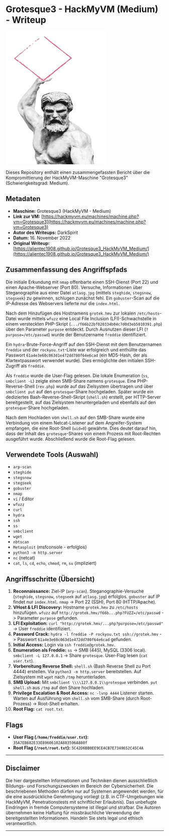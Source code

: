 # Grotesque3 - HackMyVM (Medium) - Writeup

![Grotesque3 Icon](Grotesque3.png)

Dieses Repository enthält einen zusammengefassten Bericht über die Kompromittierung der HackMyVM-Maschine "Grotesque3" (Schwierigkeitsgrad: Medium).

## Metadaten

*   **Maschine:** Grotesque3 (HackMyVM - Medium)
*   **Link zur VM:** [https://hackmyvm.eu/machines/machine.php?vm=Grotesque3](https://hackmyvm.eu/machines/machine.php?vm=Grotesque3)
*   **Autor des Writeups:** DarkSpirit
*   **Datum:** 16. November 2022
*   **Original Writeup:** [https://alientec1908.github.io/Grotesque3_HackMyVM_Medium/](https://alientec1908.github.io/Grotesque3_HackMyVM_Medium/)

## Zusammenfassung des Angriffspfads

Die initiale Erkundung mit `nmap` offenbarte einen SSH-Dienst (Port 22) und einen Apache-Webserver (Port 80). Versuche, Informationen über Steganographie aus einer Datei `atlasg.jpg` (mittels `steghide`, `stegsnow`, `stegseek`) zu gewinnen, schlugen zunächst fehl. Ein `gobuster`-Scan auf die IP-Adresse des Webservers lieferte nur die `index.html`.

Nach dem Hinzufügen des Hostnamens `grotek.hmv` zur lokalen `/etc/hosts`-Datei wurde mittels `wfuzz` eine Local File Inclusion (LFI)-Schwachstelle in einem versteckten PHP-Skript (`.../f66b22bf020334b04c7d0d3eb5010391.php`) über den Parameter `purpose` entdeckt. Durch Ausnutzen dieser LFI (`?purpose=/etc/passwd`) wurde der Benutzername `freddie` identifiziert.

Ein `hydra`-Brute-Force-Angriff auf den SSH-Dienst mit dem Benutzernamen `freddie` und der `rockyou.txt`-Liste war erfolgreich und enthüllte das Passwort `61a4e3e60c063d1e472dd780f64e6cad` (ein MD5-Hash, der als Klartextpasswort verwendet wurde). Dies ermöglichte den initialen SSH-Zugriff als `freddie`.

Als `freddie` wurde die User-Flag gelesen. Die lokale Enumeration (`ss`, `smbclient -L`) zeigte einen SMB-Share namens `grotesque`. Eine PHP-Reverse-Shell (`rev.php`) wurde auf das Zielsystem übertragen und über `smbclient put` auf den `grotesque`-Share hochgeladen. Später wurde ein dediziertes Bash-Reverse-Shell-Skript (`shell.sh`) erstellt, per HTTP-Server bereitgestellt, auf das Zielsystem heruntergeladen und ebenfalls auf den `grotesque`-Share hochgeladen.

Nach dem Hochladen von `shell.sh` auf den SMB-Share wurde eine Verbindung von einem Netcat-Listener auf dem Angreifer-System empfangen, die eine Root-Shell (`uid=0`) gewährte. Dies deutet darauf hin, dass der Inhalt des `grotesque`-Shares von einem Prozess mit Root-Rechten ausgeführt wurde. Abschließend wurde die Root-Flag gelesen.

## Verwendete Tools (Auswahl)

*   `arp-scan`
*   `steghide`
*   `stegsnow`
*   `stegseek`
*   `gobuster`
*   `nmap`
*   `vi` / Editor
*   `wfuzz`
*   `curl`
*   `hydra`
*   `ssh`
*   `ss`
*   `smbclient`
*   `wget`
*   `nbtscan`
*   `Metasploit` (msfconsole - erfolglos)
*   `python3 -m http.server`
*   `nc` (netcat)
*   `cat`, `ls`, `cd`, `echo`, `chmod`, `rm`, `su` (impliziert)

## Angriffsschritte (Übersicht)

1.  **Reconnaissance:** Ziel-IP (`arp-scan`). Steganographie-Versuche (`steghide`, `stegsnow`, `stegseek` auf `atlasg.jpg`) erfolglos. `gobuster` auf IP findet nur `index.html`. `nmap` -> Port 22 (SSH), Port 80 (HTTP/Apache).
2.  **VHost & LFI Discovery:** Hostname `grotek.hmv` zu `/etc/hosts` hinzufügen. `wfuzz` auf `http://grotek.hmv/f66b...php?FUZZ=/etc/passwd` -> Parameter `purpose` gefunden.
3.  **LFI Exploitation:** `curl "http://grotek.hmv/...php?purpose=/etc/passwd"` -> User `freddie` identifiziert.
4.  **Password Crack:** `hydra -l freddie -P rockyou.txt ssh://grotek.hmv` -> Passwort `61a4e3e60c063d1e472dd780f64e6cad` gefunden.
5.  **Initial Access:** Login via `ssh freddie@grotek.hmv`.
6.  **Enumeration als Freddie:** `ss` -> SMB (445), MySQL (3306 local). `smbclient -L 127.0.0.1` -> Share `grotesque`. User-Flag lesen (`cat user.txt`).
7.  **Vorbereitung Reverse Shell:** `shell.sh` (Bash Reverse Shell zu Port 4444) erstellen. Via `python3 -m http.server` bereitstellen. Auf Zielsystem mit `wget` nach `/tmp` herunterladen.
8.  **SMB Upload:** Mit `smbclient \\\\127.0.0.1\\grotesque` verbinden. `put shell.sh` aus `/tmp` auf den Share hochladen.
9.  **Privilege Escalation & Root Access:** `nc -lvnp 4444` Listener starten. Warten auf Ausführung von `shell.sh` vom SMB-Share (durch Root-Prozess) -> Root-Shell erhalten.
10. **Root Flag:** `cat root.txt`.

## Flags

*   **User Flag (`/home/freddie/user.txt`):** `35A7EB682E33E89606102A883596A880f`
*   **Root Flag (`/root/root.txt`):** `5C42D6BB0EE9CE4CB7E7349652C45C4A`

---

## Disclaimer

Die hier dargestellten Informationen und Techniken dienen ausschließlich Bildungs- und Forschungszwecken im Bereich der Cybersicherheit. Die beschriebenen Methoden dürfen nur auf Systemen angewendet werden, für die eine ausdrückliche Genehmigung vorliegt (z.B. in CTF-Umgebungen wie HackMyVM, Penetrationstests mit schriftlicher Erlaubnis). Das unbefugte Eindringen in fremde Computersysteme ist illegal und strafbar. Die Autoren übernehmen keine Haftung für missbräuchliche Verwendung der bereitgestellten Informationen. Handeln Sie stets legal und ethisch verantwortlich.

---
